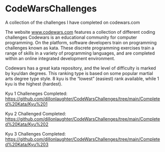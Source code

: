 # CodeWarsChallenges
A collection of the challenges I have completed on codewars.com

The website www.codewars.com features a collection of different coding challenges 
Codewars is an educational community for computer programming. On the platform, software developers train on programming challenges known as kata. These discrete programming exercises train a range of skills in a variety of programming languages, and are completed within an online integrated development environment.

Codewars has a great kata repository, and the level of difficulty is marked by kyu/dan degrees. This ranking type is based on some popular martial arts degree type style. 8 kyu is the “lowest” (easiest) rank available, while 1 kyu is the highest (hardest).

Kyu 1 Challeneges Completed:
  https://github.com/dillonlaughter/CodeWarsChallenges/tree/main/Completed%20Kata/Kyu%201

Kyu 2 Challenged Completed:
  https://github.com/dillonlaughter/CodeWarsChallenges/tree/main/Completed%20Kata/Kyu%202
  
Kyu 3 Challenges Completed:
  https://github.com/dillonlaughter/CodeWarsChallenges/tree/main/Completed%20Kata/Kyu%203
